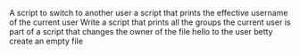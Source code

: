 A script to switch to another user
a script that prints the effective username of the current user
Write a script that prints all the groups the current user is part of
a script that changes the owner of the file hello to the user betty
create an empty file
